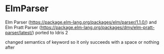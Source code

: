 # ElmParser
Elm Parser (https://package.elm-lang.org/packages/elm/parser/1.1.0/) and Elm Pratt Parser (https://package.elm-lang.org/packages/dmy/elm-pratt-parser/latest/) ported to Idris 2

changed semantics of keyword so it only succeeds with a space or nothing after

